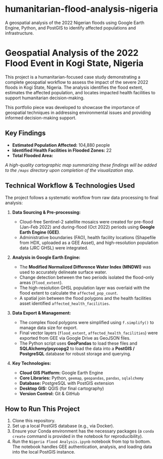 # humanitarian-flood-analysis-nigeria
A geospatial analysis of the 2022 Nigerian floods using Google Earth Engine, Python, and PostGIS to identify affected populations and infrastructure.

# Geospatial Analysis of the 2022 Flood Event in Kogi State, Nigeria

This project is a humanitarian-focused case study demonstrating a complete geospatial workflow to assess the impact of the severe 2022 floods in Kogi State, Nigeria. The analysis identifies the flood extent, estimates the affected population, and locates impacted health facilities to support humanitarian decision-making.

This portfolio piece was developed to showcase the importance of geospatial techniques in addressing environmental issues and providing informed decision-making support. 

## Key Findings

*   **Estimated Population Affected:** 104,880 people
*   **Identified Health Facilities in Flooded Zones:** 22
*   **Total Flooded Area:** 

_A high-quality cartographic map summarizing these findings will be added to the `/maps` directory upon completion of the visualization step._

## Technical Workflow & Technologies Used

The project follows a systematic workflow from raw data processing to final analysis:

1.  **Data Sourcing & Pre-processing:**
    *   Cloud-free Sentinel-2 satellite mosaics were created for pre-flood (Jan-Feb 2022) and during-flood (Oct 2022) periods using **Google Earth Engine (GEE)**.
    *   Administrative boundaries (FAO), health facility locations (Shapefile from HDX, uploaded as a GEE Asset), and high-resolution population data (JRC GHSL) were integrated.

2.  **Analysis in Google Earth Engine:**
    *   The **Modified Normalized Difference Water Index (MNDWI)** was used to accurately delineate surface water.
    *   Change detection between the two periods isolated the flood-only areas (`flood_extent`).
    *   The high-resolution GHSL population layer was overlaid with the flood extent to calculate the `affected_pop_count`.
    *   A spatial join between the flood polygons and the health facilities asset identified `affected_health_facilities`.

3.  **Data Export & Management:**
    *   The complex flood polygons were simplified using `f.simplify()` to manage data size for export.
    *   Final vector layers (`flood_extent`, `affected_health_facilities`) were exported from GEE via Google Drive as GeoJSON files.
    *   The Python script uses **GeoPandas** to load these files and **SQLAlchemy/psycopg2** to load the data into a **PostGIS / PostgreSQL** database for robust storage and querying.

4.  **Key Technologies:**
    *   **Cloud GIS Platform:** Google Earth Engine
    *   **Core Libraries:** Python, `geemap`, `geopandas`, `pandas`, `sqlalchemy`
    *   **Database:** PostgreSQL with PostGIS extension
    *   **Desktop GIS:** QGIS (for final cartography)
    *   **Version Control:** Git & GitHub

## How to Run This Project

1.  Clone this repository.
2.  Set up a local PostGIS database (e.g., via Docker).
3.  Ensure your Conda environment has the necessary packages (a `conda create` command is provided in the notebook for reproducibility).
4.  Run the `Nigeria Flood Analysis.ipynb` notebook from top to bottom. The notebook handles GEE authentication, analysis, and loading data into the local PostGIS instance.
